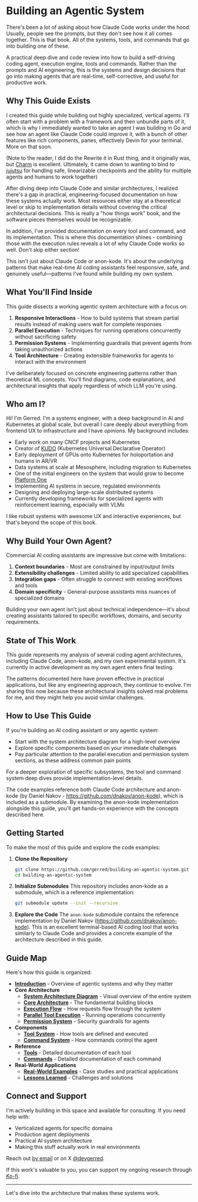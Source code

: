 # Building an Agentic System

There's been a lot of asking about how Claude Code works under the hood. Usually, people see the prompts, but they don't see how it all comes together. This is that book. All of the systems, tools, and commands that go into building one of these.

A practical deep dive and code review into how to build a self-driving coding agent, execution engine, tools and commands. Rather than the prompts and AI engineering, this is the systems and design decisions that go into making agents that are real-time, self-corrective, and useful for productive work.

## Why This Guide Exists

I created this guide while building out highly specialized, vertical agents. I'll often start with a problem with a framework and then unbundle parts of it, which is why I immediately wanted to take an agent I was building in Go and see how an agent like Claude Code could improve it, with a bunch of other features like rich components, panes, effectively Devin for your terminal. More on that soon.

(Note to the reader, I did do the Rewrite it in Rust thing, and it originally was, but [Charm](https://charm.sh) is excellent. Ultimately, it came down to wanting to bind to [jujutsu](https://github.com/jj-vcs/jj) for handling safe, linearizable checkpoints and the ability for multiple agents and humans to work together)

After diving deep into Claude Code and similar architectures, I realized there's a gap in practical, engineering-focused documentation on how these systems actually work. Most resources either stay at a theoretical level or skip to implementation details without covering the critical architectural decisions. This is really a "how things work" book, and the software pieces themselves would be recognizable.

In addition, I've provided documentation on every tool and command, and its implementation. This is where this documentation shines - combining those with the execution rules reveals a lot of why Claude Code works so well. Don't skip either section!

This isn't just about Claude Code or anon-kode. It's about the underlying patterns that make real-time AI coding assistants feel responsive, safe, and genuinely useful—patterns I've found while building my own system.

## What You'll Find Inside

This guide dissects a working agentic system architecture with a focus on:

1. **Responsive Interactions** - How to build systems that stream partial results instead of making users wait for complete responses
2. **Parallel Execution** - Techniques for running operations concurrently without sacrificing safety
3. **Permission Systems** - Implementing guardrails that prevent agents from taking unauthorized actions
4. **Tool Architecture** - Creating extensible frameworks for agents to interact with the environment

I've deliberately focused on concrete engineering patterns rather than theoretical ML concepts. You'll find diagrams, code explanations, and architectural insights that apply regardless of which LLM you're using.

## Who am I?

Hi! I'm Gerred. I'm a systems engineer, with a deep background in AI and Kubernetes at global scale, but overall I care deeply about everything from frontend UX to infrastructure and I have _opinions_. My background includes:

- Early work on many CNCF projects and Kubernetes
- Creator of [KUDO](https://kudo.dev) (Kubernetes Universal Declarative Operator)
- Early deployment of GPUs onto Kubernetes for holoportation and humans in AR/VR
- Data systems at scale at Mesosphere, including migration to Kubernetes
- One of the initial engineers on the system that would grow to become [Platform One](https://p1.dso.mil/)
- Implementing AI systems in secure, regulated environments
- Designing and deploying large-scale distributed systems
- Currently developing frameworks for specialized agents with reinforcement learning, especially with VLMs

I like robust systems with awesome UX and interactive experiences, but that's beyond the scope of this book.

## Why Build Your Own Agent?

Commercial AI coding assistants are impressive but come with limitations:

1. **Context boundaries** - Most are constrained by input/output limits
2. **Extensibility challenges** - Limited ability to add specialized capabilities
3. **Integration gaps** - Often struggle to connect with existing workflows and tools
4. **Domain specificity** - General-purpose assistants miss nuances of specialized domains

Building your own agent isn't just about technical independence—it's about creating assistants tailored to specific workflows, domains, and security requirements.

## State of This Work

This guide represents my analysis of several coding agent architectures, including Claude Code, anon-kode, and my own experimental system. It's currently in active development as my own agent enters final testing.

The patterns documented here have proven effective in practical applications, but like any engineering approach, they continue to evolve. I'm sharing this now because these architectural insights solved real problems for me, and they might help you avoid similar challenges.

## How to Use This Guide

If you're building an AI coding assistant or any agentic system:

- Start with the system architecture diagram for a high-level overview
- Explore specific components based on your immediate challenges
- Pay particular attention to the parallel execution and permission system sections, as these address common pain points

For a deeper exploration of specific subsystems, the tool and command system deep dives provide implementation-level details.

The code examples reference both Claude Code architecture and anon-kode (by Daniel Nakov - https://github.com/dnakov/anon-kode), which is included as a submodule. By examining the anon-kode implementation alongside this guide, you'll get hands-on experience with the concepts described here.

## Getting Started

To make the most of this guide and explore the code examples:

1. **Clone the Repository**
   ```bash
   git clone https://github.com/gerred/building-an-agentic-system.git
   cd building-an-agentic-system
   ```

2. **Initialize Submodules**
   This repository includes anon-kode as a submodule, which is a reference implementation:
   ```bash
   git submodule update --init --recursive
   ```

3. **Explore the Code**
   The `anon-kode` submodule contains the reference implementation by Daniel Nakov (https://github.com/dnakov/anon-kode). This is an excellent terminal-based AI coding tool that works similarly to Claude Code and provides a concrete example of the architecture described in this guide.

## Guide Map

Here's how this guide is organized:

- **[Introduction](introduction.md)** - Overview of agentic systems and why they matter
- **Core Architecture**
  - **[System Architecture Diagram](system-architecture-diagram.md)** - Visual overview of the entire system
  - **[Core Architecture](core-architecture.md)** - The fundamental building blocks
  - **[Execution Flow](execution-flow-in-detail.md)** - How requests flow through the system
  - **[Parallel Tool Execution](parallel-tool-execution.md)** - Running operations concurrently
  - **[Permission System](the-permission-system.md)** - Security guardrails for agents
- **Components**
  - **[Tool System](tool-system-deep-dive.md)** - How tools are defined and executed
  - **[Command System](command-system-deep-dive.md)** - How commands control the agent
- **Reference**
  - **[Tools](tool-system-deep-dive.md)** - Detailed documentation of each tool
  - **[Commands](command-system-deep-dive.md)** - Detailed documentation of each command
- **Real-World Applications**
  - **[Real-World Examples](real-world-examples.md)** - Case studies and practical applications
  - **[Lessons Learned](lessons-learned-and-implementation-challenges.md)** - Challenges and solutions

## Connect and Support

I'm actively building in this space and available for consulting. If you need help with:

- Verticalized agents for specific domains
- Production agent deployments
- Practical AI system architecture
- Making this stuff actually work in real environments

Reach out [by email](mailto:hello@gerred.org) or on X [@devgerred](https://x.com/devgerred).

If this work's valuable to you, you can support my ongoing research through [Ko-fi](https://ko-fi.com/gerred).

---

Let's dive into the architecture that makes these systems work.